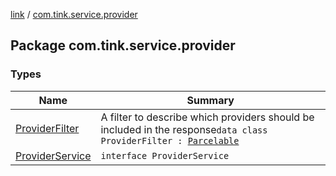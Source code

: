 [link](../index.md) / [com.tink.service.provider](./index.md)

## Package com.tink.service.provider

### Types

| Name | Summary |
|---|---|
| [ProviderFilter](-provider-filter/index.md) | A filter to describe which providers should be included in the response`data class ProviderFilter : `[`Parcelable`](https://developer.android.com/reference/android/os/Parcelable.html) |
| [ProviderService](-provider-service/index.md) | `interface ProviderService` |
